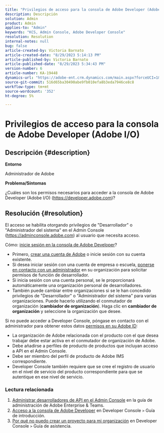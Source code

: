 ```yaml
---
title: "Privilegios de acceso para la consola de Adobe Developer (Adobe I/O)"
description: Descripción
solution: Admin
product: Admin
applies-to: "Admin"
keywords: "KCS, Admin Console, Adobe Developer Console"
resolution: Resolution
internal-notes: null
bug: false
article-created-by: Victoria Barnato
article-created-date: "8/29/2023 5:14:13 PM"
article-published-by: Victoria Barnato
article-published-date: "8/29/2023 5:34:43 PM"
version-number: 6
article-number: KA-19448
dynamics-url: "https://adobe-ent.crm.dynamics.com/main.aspx?forceUCI=1&pagetype=entityrecord&etn=knowledgearticle&id=7459e672-8f46-ee11-be6d-6045bd006295"
source-git-commit: 516d65ba30490abe9fb010efa8b3eda7946ce8c8
workflow-type: tm+mt
source-wordcount: '352'
ht-degree: 5%

---
```


# Privilegios de acceso para la consola de Adobe Developer (Adobe I/O)

## Descripción {#description}


<b>Entorno</b>

Administrador de Adobe

<b>Problema/Síntomas</b>

¿Cuáles son los permisos necesarios para acceder a la consola de Adobe Developer (Adobe I/O) (https://developer.adobe.com)?


## Resolución {#resolution}


El acceso se habilita otorgando privilegios de &quot;Desarrollador&quot; o &quot;Administrador del sistema&quot; en el Admin Console (https://adminconsole.adobe.com) al usuario que necesita acceso.

Cómo: [inicie sesión en la consola de Adobe Developer](https://developer.adobe.com/developer-console/docs/guides/getting-started/)?

- Primero, [crear una cuenta de Adobe](https://developer.adobe.com/console) o inicie sesión con su cuenta existente.
- Si desea iniciar sesión con una cuenta de empresa o escuela, [ponerse en contacto con un administrador](https://helpx.adobe.com/enterprise/kb/contact-administrator.html) en su organización para solicitar permisos de función de desarrollador.
- Si inicia sesión con una cuenta personal, se le proporcionará automáticamente una organización personal de desarrolladores.
- También puede cambiar entre organizaciones si se le han concedido privilegios de &quot;Desarrollador&quot; o &quot;Administrador del sistema&quot; para varias organizaciones. Puede hacerlo utilizando el conmutador de organización (<b>cambiador de organización</b>). Haga clic en <b>cambiador de organización</b> y seleccione la organización que desee.


Si no puede acceder a Developer Console, póngase en contacto con el administrador para obtener estos datos [permisos en su Adobe ID](https://experienceleague.adobe.com/docs/experience-manager-learn/cloud-service/debugging/debugging-aem-as-a-cloud-service/developer-console.html?lang=en#developer-console-access):

- La organización de Adobe relacionada con el producto con el que desea trabajar debe estar activa en el conmutador de organización de Adobe.
- Debe añadirse a perfiles de producto de productos que incluyan acceso a API en el Admin Console.
- Debe ser miembro del perfil de producto de Adobe IMS correspondiente.
- Developer Console también requiere que se cree el registro de usuario en el nivel de servicio del producto correspondiente para que se autentique en ese nivel de servicio.


### Lectura relacionada

1. [Administrar desarrolladores de API en el Admin Console](https://helpx.adobe.com/es/enterprise/using/manage-developers.html) en la guía de administración de Adobe Enterprise &amp; Teams.
2. [Acceso a la consola de Adobe Developer](https://developer.adobe.com/developer-console/docs/guides/getting-started/) en Developer Console `>`  Guía de introducción.
3. [Por qué no puedo crear un proyecto para mi organización](https://developer.adobe.com/developer-console/docs/support/faq/#why-cant-i-create-a-project-for-my-organization) en Developer Console `>`  Guía de asistencia.



